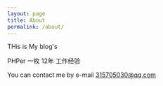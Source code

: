 ```yaml
---
layout: page
title: About
permalink: /about/
---
```


THis is My blog's 

PHPer 一枚
12年 工作经验

You can contact me by e-mail <315705030@qq.com>

